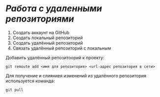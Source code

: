 # ***Работа с удаленными репозиториями***
1. Создать аккаунт на GitHub
2. Создать локальный репозиторий
3. Создать удалённый репозиторий
4. Связать удалённый репозиторий с локальным

Добавить удалённый репозитоорий к проекту:
```
git remoute add <имя для репозитория> <url-адрес репозитория в сети>
```

Для получение и слияниея изменений из удалённого репозитория используется команда:

```
git pull
```